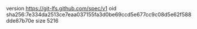 version https://git-lfs.github.com/spec/v1
oid sha256:7e334da2513ce7eaa037155fa3d0be69ccd5e677cc9c08d5e62f588dde87b70e
size 5216
